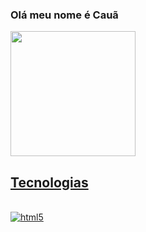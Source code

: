 ### Olá meu nome é Cauã
<a href="https://github.com/anuraghazra/github-readme-stats">
  <img align="center" style="height:200px" src="https://github-readme-stats.vercel.app/api?username=cauadeschamps&show_icons=true&theme=onedark" />
</a>
<a href="https://github.com/anuraghazra/convoychat">


## Tecnologias 

<div style="display: inline_block"><br/>
<img align="center" alt="html5" src="https://img.shields.io/badge/Java-ED8B00?style=for-the-badge&logo=openjdk&logoColor=white"/>
</div><br/>
